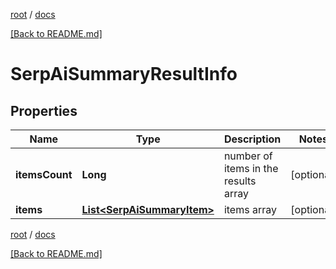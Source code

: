 [root](./../ "root") / [docs](./ "docs")

[[Back to README.md]](./../README.md "[Back to README.md]")

# SerpAiSummaryResultInfo

## Properties

| Name | Type | Description | Notes |
|------------ | ------------- | ------------- | -------------|
|**itemsCount** | **Long** | number of items in the results array |  [optional] |
|**items** | [**List&lt;SerpAiSummaryItem&gt;**](SerpAiSummaryItem.md) | items array |  [optional] |

[root](./../ "root") / [docs](./ "docs")

[[Back to README.md]](./../README.md "[Back to README.md]")